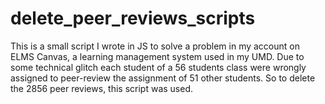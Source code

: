 # delete_peer_reviews_scripts
This is a small script I wrote in JS to solve a problem in my account on ELMS Canvas, a learning management system used in my UMD. Due to some technical glitch each student of a 56 students class were wrongly assigned to peer-review the assignment of 51 other students. So to delete the 2856 peer reviews, this script was used.

